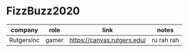 # FizzBuzz2020

| company    | role  | link                        | notes      |
|------------|-------|-----------------------------|------------|
| RutgersInc | gamer | https://canvas.rutgers.edu/ | ru rah rah |